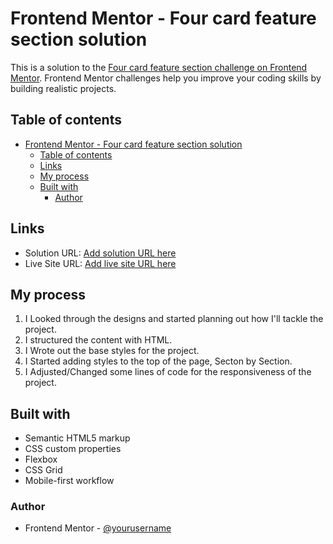 # Frontend Mentor - Four card feature section solution

This is a solution to the [Four card feature section challenge on Frontend Mentor](https://www.frontendmentor.io/challenges/four-card-feature-section-weK1eFYK). Frontend Mentor challenges help you improve your coding skills by building realistic projects.

## Table of contents

- [Frontend Mentor - Four card feature section solution](#frontend-mentor---four-card-feature-section-solution)
  - [Table of contents](#table-of-contents)
  - [Links](#links)
  - [My process](#my-process)
  - [Built with](#built-with)
    - [Author](#author)

## Links

- Solution URL: [Add solution URL here](https://your-solution-url.com)
- Live Site URL: [Add live site URL here](https://your-live-site-url.com)

## My process

1. I Looked through the designs and started planning out how I'll tackle the project.
2. I structured the content with HTML.
3. I Wrote out the base styles for the project.
4. I Started adding styles to the top of the page, Secton by Section.
5. I Adjusted/Changed some lines of code for the responsiveness of the project.

## Built with

- Semantic HTML5 markup
- CSS custom properties
- Flexbox
- CSS Grid
- Mobile-first workflow

### Author

- Frontend Mentor - [@yourusername](https://www.frontendmentor.io/profile/yourusername)

